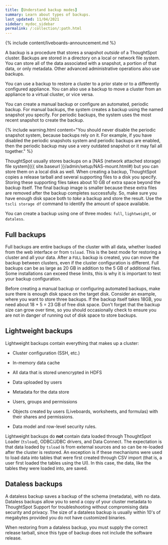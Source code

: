 ```yaml
---
title: [Understand backup modes]
summary: Learn about types of backups.
last_updated: 11/04/2021
sidebar: mydoc_sidebar
permalink: /:collection/:path.html
---
```


{% include content/liveboards-announcement.md %}

A backup is a procedure that stores a snapshot *outside* of a ThoughtSpot cluster. Backups are stored in a directory on a local or network file system. You can store all of the data associated with a snapshot, a portion of that data, or only metadata. Other advanced administrative operations also use backups.

You can use a backup to restore a cluster to a prior state or to a differently configured appliance. You can also use a backup to move a cluster from an appliance to a virtual cluster, or vice versa.

You can create a manual backup or configure an automated, periodic backup. For manual backups, the system creates a backup using the named snapshot you specify. For periodic backups, the system uses the most recent snapshot to create the backup.

{% include warning.html content="You should never disable the periodic snapshot system, because backups rely on it. For example, if you have disabled the periodic snapshots system and periodic backups are enabled, then the periodic backup may use a very outdated snapshot or it may fail all together." %}

ThoughtSpot usually stores backups on a [NAS (network attached storage) file system]({{ site.baseurl }}/admin/setup/NAS-mount.html#) but you can store them on a local disk as well. When creating a backup, ThoughtSpot copies a release tarball and several supporting files to a disk you specify. Storing these supporting files takes about 10 GB of extra space beyond the backup itself. The final backup image is smaller because these extra files are removed after the backup completes successfully. So, make sure you have enough disk space both to _take_ a backup and store the result. Use the `tscli storage df` command to identify the amount of space available.

You can create a backup using one of three modes: `full`, `lightweight`, or `dataless`.

## Full backups

Full backups are entire backups of the cluster with all data, whether loaded
from the web interface or from `tsload`. This is the best mode for restoring a
cluster and all your data. After a `FULL` backup is created, you can move the backup
between clusters, even if the cluster configuration is different. Full backups
can be as large as 20 GB in addition to the 5 GB of additional files. Some
installations can exceed these limits, this is why it is important to test your
backup configuration.

Before creating a manual backup or configuring automated backups, make sure
there is enough disk space on the target disk. Consider an example, where you
want to store three backups. If the backup itself takes 18GB, you need about 18 +
5 = 23 GB of free disk space. Don't forget that the backup size can grow over
time, so you should occasionally check to ensure you are not in danger of
running out of disk space to store backups.


## Lightweight backups

Lightweight backups contain everything that makes up a cluster:

-   Cluster configuration (SSH, etc.)

-   In-memory data cache

-   All data that is stored unencrypted in HDFS

-   Data uploaded by users

-   Metadata for the data store

-   Users, groups and permissions

-   Objects created by users (Liveboards, worksheets, and formulas) with their shares and permissions.

-   Data model and row-level security rules.


Lightweight backups do **not** contain data loaded through ThoughtSpot Loader (`tsload`), ODBC/JDBC drivers, and Data
Connect. The expectation is that data loaded by `tsload` is from
external sources and so can be re-loaded after the cluster is restored. An
exception is if these mechanisms were used to load data into tables that were
first created through CSV import (that is, a user first loaded the tables using
the UI). In this case, the data, like the tables they were loaded into, are
saved.

## Dataless backups

A dataless backup saves a backup of the schema (metadata), with no data.
Dataless backups allow you to send a copy of your cluster metadata to
ThoughtSpot Support for troubleshooting without compromising data security and
privacy. The size of a dataless backup is usually within 10's of megabytes
provided you do not have customized binaries.

When restoring from a dataless backup, you must supply the correct release
tarball, since this type of backup does not include the software release.
